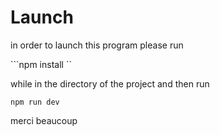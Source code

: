 # Launch

in order to launch this program please run

```npm install ``

while in the directory of the project
and then run

``npm run dev``


merci beaucoup
